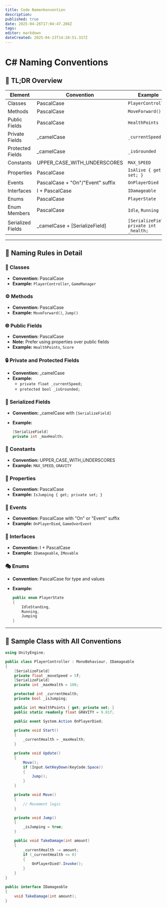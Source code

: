 ```yaml
---
title: Code Namenkonvention
description: 
published: true
date: 2025-04-26T17:04:47.266Z
tags: 
editor: markdown
dateCreated: 2025-04-23T14:28:51.317Z
---
```


# C# Naming Conventions

## 🧠 TL;DR Overview

| Element | Convention | Example |
| --- | --- | --- |
| Classes | PascalCase | `PlayerController` |
| Methods | PascalCase | `MoveForward()` |
| Public Fields | PascalCase | `HealthPoints` |
| Private Fields | _camelCase | `_currentSpeed` |
| Protected Fields | _camelCase | `_isGrounded` |
| Constants | UPPER_CASE_WITH_UNDERSCORES | `MAX_SPEED` |
| Properties | PascalCase | `IsAlive { get; set; }` |
| Events | PascalCase + "On"/"Event" suffix | `OnPlayerDied` |
| Interfaces | I + PascalCase | `IDamageable` |
| Enums | PascalCase | `PlayerState` |
| Enum Members | PascalCase | `Idle`, `Running` |
| Serialized Fields | _camelCase + [SerializeField] | `[SerializeField]  private int _health;` |

---

## 🧾 Naming Rules in Detail

### 🧱 Classes

- **Convention:** PascalCase
- **Example:** `PlayerController`, `GameManager`

### ⚙️ Methods

- **Convention:** PascalCase
- **Example:** `MoveForward()`, `Jump()`

### 🌐 Public Fields

- **Convention:** PascalCase
- **Note:** Prefer using properties over public fields
- **Example:** `HealthPoints`, `Score`

### 🔒 Private and Protected Fields

- **Convention:** _camelCase
- **Example:**
  - `private float _currentSpeed;`
  - `protected bool _isGrounded;`

### 💾 Serialized Fields

- **Convention:** _camelCase with `[SerializeField]`
- **Example:**
  
  ```csharp
  [SerializeField] 
  private int _maxHealth;
  ```
  

### 🔁 Constants

- **Convention:** UPPER_CASE_WITH_UNDERSCORES
- **Example:** `MAX_SPEED`, `GRAVITY`

### 🏡 Properties

- **Convention:** PascalCase
- **Example:** `IsJumping { get; private set; }`

### 🔔 Events

- **Convention:** PascalCase with "On" or "Event" suffix
- **Example:** `OnPlayerDied`, `GameOverEvent`

### 🤝 Interfaces

- **Convention:** I + PascalCase
- **Example:** `IDamageable`, `IMovable`

### 🎭 Enums

- **Convention:** PascalCase for type and values
- **Example:**
  
  ```csharp
  public enum PlayerState
  {
      IdleStanding,
      Running,
      Jumping
  }
  ```
  

---

## 🧩 Sample Class with All Conventions

```csharp
using UnityEngine;

public class PlayerController : MonoBehaviour, IDamageable
{
    [SerializeField] 
    private float _moveSpeed = 5f;
    [SerializeField] 
    private int _maxHealth = 100;

    protected int _currentHealth;
    private bool _isJumping;

    public int HealthPoints { get; private set; }
    public static readonly float GRAVITY = 9.81f;

    public event System.Action OnPlayerDied;

    private void Start()
    {
        _currentHealth = _maxHealth;
    }

    private void Update()
    {
        Move();
        if (Input.GetKeyDown(KeyCode.Space))
        {
            Jump();
        }
    }

    private void Move()
    {
        // Movement logic
    }

    private void Jump()
    {
        _isJumping = true;
    }

    public void TakeDamage(int amount)
    {
        _currentHealth -= amount;
        if (_currentHealth <= 0)
        {
            OnPlayerDied?.Invoke();
        }
    }
}

public interface IDamageable
{
    void TakeDamage(int amount);
}
```